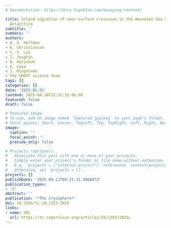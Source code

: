 ```yaml
---
# Documentation: https://docs.hugoblox.com/managing-content/

title: Inland migration of near-surface crevasses in the Amundsen Sea Sector, West
  Antarctica
subtitle: ''
summary: ''
authors:
- A. O. Hoffman
- K. Christianson
- C.-Y. Lai
- I. Joughin
- N. Holschuh
- E. Case
- J. Kingslake
- the GHOST science team
tags: []
categories: []
date: '2025-01-01'
lastmod: 2025-04-10T22:31:32-06:00
featured: false
draft: false

# Featured image
# To use, add an image named `featured.jpg/png` to your page's folder.
# Focal points: Smart, Center, TopLeft, Top, TopRight, Left, Right, BottomLeft, Bottom, BottomRight.
image:
  caption: ''
  focal_point: ''
  preview_only: false

# Projects (optional).
#   Associate this post with one or more of your projects.
#   Simply enter your project's folder or file name without extension.
#   E.g. `projects = ["internal-project"]` references `content/project/deep-learning/index.md`.
#   Otherwise, set `projects = []`.
projects: []
publishDate: '2025-04-11T04:31:31.996807Z'
publication_types:
- '2'
abstract: ''
publication: '*The Cryosphere*'
doi: 10.5194/tc-19-1353-2025
links:
- name: URL
  url: https://tc.copernicus.org/articles/19/1353/2025/
---
```

